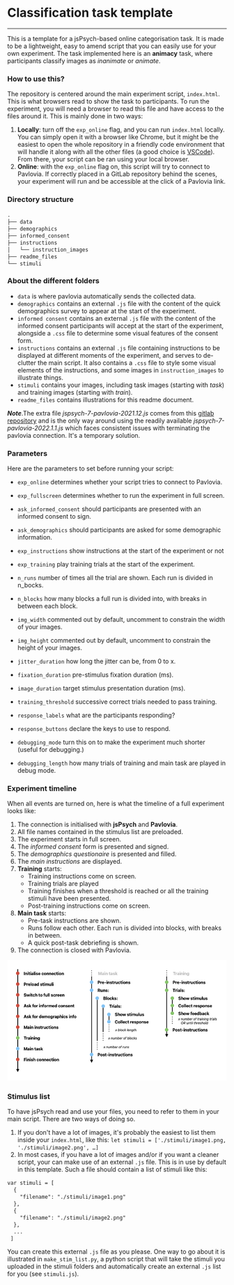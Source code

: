 # Classification task template
---

This is a template for a jsPsych-based online categorisation task. It is made to be a lightweight, easy to amend script that you can easily use for your own experiment. The task implemented here is an **animacy** task, where participants classify images as _inanimate_ or _animate_.

### How to use this?

The repository is centered around the main experiment script, `index.html`. This is what browsers read to show the task to participants. To run the experiment, you will need a browser to read this file and have access to the files around it. This is mainly done in two ways:

1. **Locally**: turn off the `exp_online` flag, and you can run `index.html` locally. You can simply open it with a browser like Chrome, but it might be the easiest to open the whole repository in a friendly code environment that will handle it along with all the other files (a good choice is [VSCode](https://code.visualstudio.com/)). From there, your script can be ran using your local browser.
2. **Online**: with the `exp_online` flag on, this script will try to connect to Pavlovia. If correctly placed in a GitLab repository behind the scenes, your experiment will run and be accessible at the click of a Pavlovia link.

### Directory structure

```
.
├── data
├── demographics
├── informed_consent
├── instructions
│   └── instruction_images
├── readme_files
└── stimuli
```

### About the different folders

- `data` is where pavlovia automatically sends the collected data.
- `demographics` contains an external `.js` file with the content of the quick demographics survey to appear at the start of the experiment.
- `informed consent` contains an external `.js` file with the content of the informed consent participants will accept at the start of the experiment, alongside a `.css` file to determine some visual features of the consent form.
- `instructions` contains an external `.js` file containing instructions to be displayed at different moments of the experiment, and serves to de-clutter the main script. It also contains a `.css` file to style some visual elements of the instructions, and some images in `instruction_images` to illustrate things.
- `stimuli` contains your images, including task images (starting with _task_) and training images (starting with _train_).
- `readme_files` contains illustrations for this readme document.


***Note***.The extra file *jspsych-7-pavlovia-2021.12.js* comes from this [gitlab repository](https://gitlab.pavlovia.org/shir/jsPsych_SimpleReactionTime/blob/master/jspsych-7-pavlovia-2021.12.js) and is the only way around using the readily available *jspsych-7-pavlovia-2022.1.1.js*
which faces consistent issues with terminating the pavlovia connection. It's a temporary solution.



### Parameters

Here are the parameters to set before running your script:

 - `exp_online` determines whether your script tries to connect to Pavlovia.
 - `exp_fullscreen` determines whether to run the experiment in full screen.
 - `ask_informed_consent` should participants are presented with an informed consent to sign.
 - `ask_demographics` should participants are asked for some demographic information.
 - `exp_instructions` show instructions at the start of the experiment or not
 - `exp_training` play training trials at the start of the experiment.

 - `n_runs` number of times all the trial are shown. Each run is divided in n_bocks.
 - `n_blocks` how many blocks a full run is divided into, with breaks in between each block.
 - `img_width` commented out by default, uncomment to constrain the width of your images.
 - `img_height` commented out by default, uncomment to constrain the height of your images.
 - `jitter_duration` how long the jitter can be, from 0 to x.
 - `fixation_duration` pre-stimulus fixation duration (ms).
 - `image_duration` target stimulus presentation duration (ms).
 - `training_threshold` successive correct trials needed to pass training.

 - `response_labels` what are the participants responding?
 - `response_buttons` declare the keys to use to respond.

 - `debugging_mode` turn this on to make the experiment much shorter (useful for debugging.)
 - `debugging_length` how many trials of training and main task are played in debug mode.


### Experiment timeline

When all events are turned on, here is what the timeline of a full experiment looks like:

1. The connection is initialised with **jsPsych** and **Pavlovia**.
2. All file names contained in the stimulus list are preloaded.
3. The experiment starts in full screen.
4. The _informed consent_ form is presented and signed.
5. The _demographics questionaire_ is presented and filled.
6. The _main instructions_ are displayed.
7. **Training** starts:
    - Training instructions come on screen.
    - Training trials are played
    - Training finishes when a threshold is reached or all the training stimuli have been presented.
    - Post-training instructions come on screen.
8. **Main task** starts:
    - Pre-task instructions are shown.
    - Runs follow each other. Each run is divided into blocks, with breaks in between.
    - A quick post-task debriefing is shown.
9. The connection is closed with Pavlovia.


![experiment_timeline](./readme_files/jspsych-template-timeline.png)

### Stimulus list


To have jsPsych read and use your files, you need to refer to them in your main script. There are two ways of doing so.

1. If you don't have a lot of images, it's probably the easiest to list them inside your `index.html`, like this:
```let stimuli = ['./stimuli/image1.png, './stimuli/image2.png', …]```
2. In most cases, if you have a lot of images and/or if you want a cleaner script, your can make use of an external `.js` file. This is in use by default in this template. Such a file should contain a list of stimuli like this:
```
var stimuli = [
  {
    "filename": "./stimuli/image1.png"
  },
  {
    "filename": "./stimuli/image2.png"
  },
  ...
 ]
```

You can create this external `.js` file as you please. One way to go about it is illustrated in `make_stim_list.py`, a python script that will take the stimuli you uploaded in the stimuli folders and automatically create an external `.js` list for you (see `stimuli.js`).